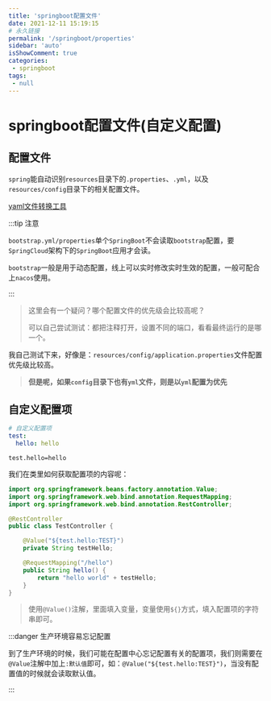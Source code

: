 ```yaml
---
title: 'springboot配置文件'
date: 2021-12-11 15:19:15
# 永久链接
permalink: '/springboot/properties'
sidebar: 'auto'
isShowComment: true
categories:
 - springboot
tags:
 - null
---
```




# springboot配置文件(自定义配置)

## 配置文件

`spring`能自动识别`resources`目录下的`.properties`、`.yml`，以及`resources/config`目录下的相关配置文件。



[yaml文件转换工具](https://toyaml.com/index.html)



:::tip 注意

`bootstrap.yml/properties`单个`SpringBoot`不会读取`bootstrap`配置，要`SpringCloud`架构下的`SpringBoot`应用才会读。

`bootstrap`一般是用于动态配置，线上可以实时修改实时生效的配置，一般可配合上`nacos`使用。

:::



>   这里会有一个疑问？哪个配置文件的优先级会比较高呢？
>
>   可以自己尝试测试：都把注释打开，设置不同的端口，看看最终运行的是哪一个。

我自己测试下来，好像是：`resources/config/application.properties`文件配置优先级比较高。

>   **但是呢，如果`config`目录下也有`yml`文件，则是以`yml`配置为优先**



## 自定义配置项

```yaml
# 自定义配置项
test:
  hello: hello
```

```properties
test.hello=hello
```

我们在类里如何获取配置项的内容呢：

```java
import org.springframework.beans.factory.annotation.Value;
import org.springframework.web.bind.annotation.RequestMapping;
import org.springframework.web.bind.annotation.RestController;

@RestController
public class TestController {

    @Value("${test.hello:TEST}")
    private String testHello;

    @RequestMapping("/hello")
    public String hello() {
        return "hello world" + testHello;
    }
}

```

>   使用`@Value()`注解，里面填入变量，变量使用`${}`方式，填入配置项的字符串即可。

:::danger 生产环境容易忘记配置

到了生产环境的时候，我们可能在配置中心忘记配置有关的配置项，我们则需要在`@Value`注解中加上`:默认值`即可，如：`@Value("${test.hello:TEST}")`，当没有配置值的时候就会读取默认值。

:::